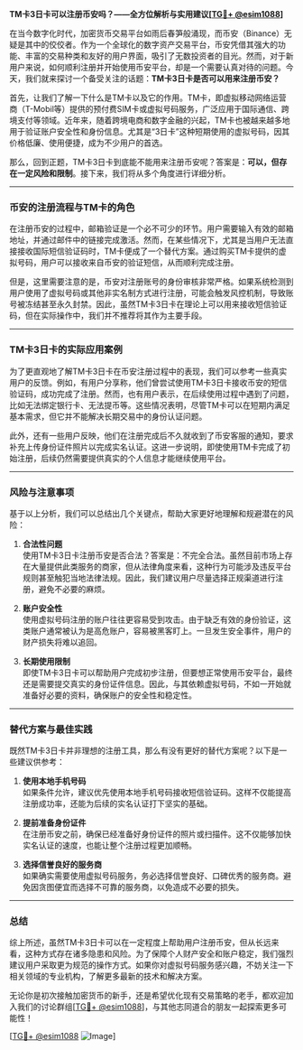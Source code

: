 **TM卡3日卡可以注册币安吗？——全方位解析与实用建议[[TG💪+ @esim1088](https://t.me/s/esim1088)]**

在当今数字化时代，加密货币交易平台如雨后春笋般涌现，而币安（Binance）无疑是其中的佼佼者。作为一个全球化的数字资产交易平台，币安凭借其强大的功能、丰富的交易种类和友好的用户界面，吸引了无数投资者的目光。然而，对于新用户来说，如何顺利注册并开始使用币安平台，却是一个需要认真对待的问题。今天，我们就来探讨一个备受关注的话题：**TM卡3日卡是否可以用来注册币安？**

首先，让我们了解一下什么是TM卡以及它的作用。TM卡，即虚拟移动网络运营商（T-Mobil等）提供的预付费SIM卡或虚拟号码服务，广泛应用于国际通信、跨境支付等领域。近年来，随着跨境电商和数字金融的兴起，TM卡也被越来越多地用于验证账户安全性和身份信息。尤其是“3日卡”这种短期使用的虚拟号码，因其价格低廉、使用便捷，成为不少用户的首选。

那么，回到正题，TM卡3日卡到底能不能用来注册币安呢？答案是：**可以，但存在一定风险和限制**。接下来，我们将从多个角度进行详细分析。

---

### 币安的注册流程与TM卡的角色

在注册币安的过程中，邮箱验证是一个必不可少的环节。用户需要输入有效的邮箱地址，并通过邮件中的链接完成激活。然而，在某些情况下，尤其是当用户无法直接接收国际短信验证码时，TM卡便成了一个替代方案。通过购买TM卡提供的虚拟号码，用户可以接收来自币安的验证短信，从而顺利完成注册。

但是，这里需要注意的是，币安对注册账号的身份审核非常严格。如果系统检测到用户使用了虚拟号码或其他非实名制方式进行注册，可能会触发风控机制，导致账号被冻结甚至永久封禁。因此，虽然TM卡3日卡在理论上可以用来接收短信验证码，但在实际操作中，我们并不推荐将其作为主要手段。

---

### TM卡3日卡的实际应用案例

为了更直观地了解TM卡3日卡在币安注册过程中的表现，我们可以参考一些真实用户的反馈。例如，有用户分享称，他们曾尝试使用TM卡3日卡接收币安的短信验证码，成功完成了注册。然而，也有用户表示，在后续使用过程中遇到了问题，比如无法绑定银行卡、无法提币等。这些情况表明，尽管TM卡可以在短期内满足基本需求，但它并不能解决长期交易中的身份认证问题。

此外，还有一些用户反映，他们在注册完成后不久就收到了币安客服的通知，要求补充上传身份证件照片以完成实名认证。这进一步说明，即使使用TM卡完成了初始注册，后续仍然需要提供真实的个人信息才能继续使用平台。

---

### 风险与注意事项

基于以上分析，我们可以总结出几个关键点，帮助大家更好地理解和规避潜在的风险：

1. **合法性问题**  
   使用TM卡3日卡注册币安是否合法？答案是：不完全合法。虽然目前市场上存在大量提供此类服务的商家，但从法律角度来看，这种行为可能涉及违反平台规则甚至触犯当地法律法规。因此，我们建议用户尽量选择正规渠道进行注册，避免不必要的麻烦。

2. **账户安全性**  
   使用虚拟号码注册的账户往往更容易受到攻击。由于缺乏有效的身份验证，这类账户通常被认为是高危账户，容易被黑客盯上。一旦发生安全事件，用户的财产损失将难以追回。

3. **长期使用限制**  
   即使TM卡3日卡可以帮助用户完成初步注册，但要想正常使用币安平台，最终还是需要提交真实的身份证件信息。因此，与其依赖虚拟号码，不如一开始就准备好必要的资料，确保账户的安全性和稳定性。

---

### 替代方案与最佳实践

既然TM卡3日卡并非理想的注册工具，那么有没有更好的替代方案呢？以下是一些建议供参考：

1. **使用本地手机号码**  
   如果条件允许，建议优先使用本地手机号码接收短信验证码。这样不仅能提高注册成功率，还能为后续的实名认证打下坚实的基础。

2. **提前准备身份证件**  
   在注册币安之前，确保已经准备好身份证件的照片或扫描件。这不仅能够加快实名认证的速度，也能让整个注册过程更加顺畅。

3. **选择信誉良好的服务商**  
   如果确实需要使用虚拟号码服务，务必选择信誉良好、口碑优秀的服务商。避免因贪图便宜而选择不可靠的服务商，以免造成不必要的损失。

---

### 总结

综上所述，虽然TM卡3日卡可以在一定程度上帮助用户注册币安，但从长远来看，这种方式存在诸多隐患和风险。为了保障个人财产安全和账户稳定，我们强烈建议用户采取更为规范的操作方式。如果你对虚拟号码服务感兴趣，不妨关注一下相关领域的专业机构，了解更多最新的技术和解决方案。

无论你是初次接触加密货币的新手，还是希望优化现有交易策略的老手，都欢迎加入我们的讨论群组[[TG💪+ @esim1088](https://t.me/s/esim1088)]，与其他志同道合的朋友一起探索更多可能性！

[[TG💪+ @esim1088](https://t.me/s/esim1088) ![Image](https://i.postimg.cc/4NQfJmqS/Snipaste-2025-05-13-00-14-12.png)]